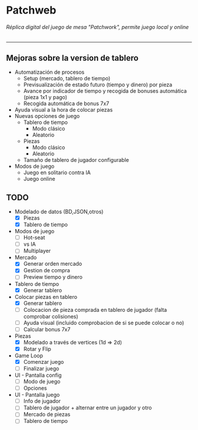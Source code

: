 # Patchweb
###### Réplica digital del juego de mesa "Patchwork", permite juego local y online
<hr />

## Mejoras sobre la version de tablero
* Automatización de procesos
    * Setup (mercado, tablero de tiempo)
    * Previsualización de estado futuro (tiempo y dinero) por pieza
    * Avance por indicador de tiempo y recogida de bonuses automática (pieza 1x1 y pago)
    * Recogida automática de bonus 7x7
* Ayuda visual a la hora de colocar piezas
* Nuevas opciones de juego
    * Tablero de tiempo
        * Modo clásico
        * Aleatorio
    * Piezas
        * Modo clásico
        * Aleatorio
    * Tamaño de tablero de jugador configurable
* Modos de juego
    * Juego en solitario contra IA
    * Juego online

## TODO
* Modelado de datos (BD,JSON,otros)
    * [x] Piezas
    * [x] Tablero de tiempo
* Modos de juego
    * [ ] Hot-seat
    * [ ] vs IA
    * [ ] Multiplayer
* Mercado
    * [x] Generar orden mercado
    * [x] Gestion de compra
    * [ ] Preview tiempo y dinero
* Tablero de tiempo
    * [x] Generar tablero
* Colocar piezas en tablero
    * [x] Generar tablero
    * [ ] Colocacion de pieza comprada en tablero de jugador (falta comprobar colisiones)
    * [ ] Ayuda visual (incluido comprobacion de si se puede colocar o no)
    * [ ] Calcular bonus 7x7
* Piezas
    * [x] Modelado a través de vertices (1d => 2d)
    * [x] Rotar y Flip
* Game Loop
    * [x] Comenzar juego
    * [ ] Finalizar juego
* UI - Pantalla config
    * [ ] Modo de juego
    * [ ] Opciones
* UI - Pantalla juego
    * [ ] Info de jugador
    * [ ] Tablero de jugador + alternar entre un jugador y otro
    * [ ] Mercado de piezas
    * [ ] Tablero de tiempo